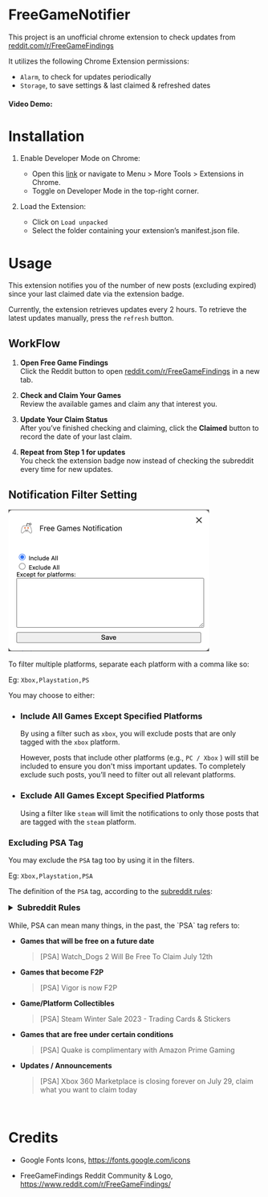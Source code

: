 # FreeGameNotifier

This project is an unofficial chrome extension to check updates from [reddit.com/r/FreeGameFindings](https://www.reddit.com/r/FreeGameFindings)

It utilizes the following Chrome Extension permissions:

- `Alarm`, to check for updates periodically
- `Storage`, to save settings & last claimed & refreshed dates

#### Video Demo: <URL HERE>

# Installation

1. Enable Developer Mode on Chrome:

   - Open this [link](chrome://extensions/) or navigate to Menu > More Tools > Extensions in Chrome.
   - Toggle on Developer Mode in the top-right corner.

2. Load the Extension:

   - Click on `Load unpacked`
   - Select the folder containing your extension’s manifest.json file.

# Usage

This extension notifies you of the number of new posts (excluding expired) since your last claimed date via the extension badge.

Currently, the extension retrieves updates every 2 hours.
To retrieve the latest updates manually, press the `refresh` button.

## WorkFlow

1. **Open Free Game Findings**  
   Click the Reddit button to open [reddit.com/r/FreeGameFindings](https://www.reddit.com/r/FreeGameFindings) in a new tab.

2. **Check and Claim Your Games**  
   Review the available games and claim any that interest you.

3. **Update Your Claim Status**  
   After you’ve finished checking and claiming, click the **Claimed** button to record the date of your last claim.

4. **Repeat from Step 1 for updates**  
   You check the extension badge now instead of checking the subreddit every time for new updates.

## Notification Filter Setting

<img src="./docs/settings.png" alt="settings" width="400"/>

To filter multiple platforms, separate each platform with a comma like so:

Eg: `Xbox,Playstation,PS`

You may choose to either:

- ### Include All Games Except Specified Platforms

  By using a filter such as `xbox`, you will exclude posts that are only tagged with the `xbox` platform.

  However, posts that include other platforms (e.g., `PC / Xbox` ) will still be included to ensure you don't miss important updates. To completely exclude such posts, you’ll need to filter out all relevant platforms.

- ### Exclude All Games Except Specified Platforms

  Using a filter like `steam` will limit the notifications to only those posts that are tagged with the `steam` platform.

### Excluding PSA Tag

You may exclude the `PSA` tag too by using it in the filters.

Eg: `Xbox,Playstation,PSA`

The definition of the `PSA` tag, according to the [subreddit rules](https://www.reddit.com/r/FreeGameFindings/wiki/rules/):

<details>
<summary style="font-size: 1.17em; font-weight: bold;">
   Subreddit Rules
</summary>

> 7.If the offer you're posting isn't avilable yet, or is scheduled for later, you cannot post it. There can be exceptions for times where you need to do something prior to prepare or something like that.

>12. PSAs for Related Content Are Allowed
Our above rules exclude and remove a lot of content from being posted on FGF, but often times there are things that might be relevant to the FGF community, that wouldn't fit within the ruleset. Reminders of the latest Amazon Prime free game promotions wouldn't really be free, but it is relevant to a lot of the community. So on a case-by-case basis, things like that, and some other items are fine to post as [PSA].
</details>

<br>
While, PSA can mean many things, in the past, the `PSA` tag refers to:

- **Games that will be free on a future date**

   > [PSA] Watch_Dogs 2 Will Be Free To Claim July 12th
- **Games that become F2P**
   > [PSA] Vigor is now F2P

- **Game/Platform Collectibles**
   > [PSA] Steam Winter Sale 2023 - Trading Cards & Stickers

- **Games that are free under certain conditions**
   > [PSA] Quake is complimentary with Amazon Prime Gaming

- **Updates / Announcements**
   > [PSA] Xbox 360 Marketplace is closing forever on July 29, claim what you want to claim today

<br>

# Credits

- Google Fonts Icons, https://fonts.google.com/icons

- FreeGameFindings Reddit Community & Logo, https://www.reddit.com/r/FreeGameFindings/
